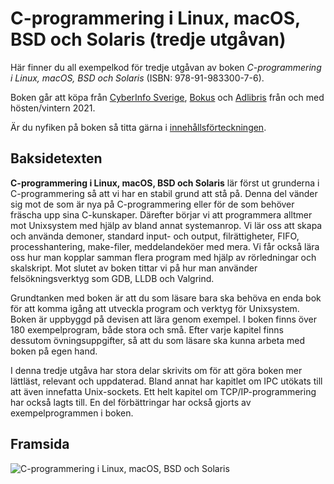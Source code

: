# C-programmering i Linux, macOS, BSD och Solaris (tredje utgåvan)
Här finner du all exempelkod för tredje utgåvan av boken *C-programmering i
Linux, macOS, BSD och Solaris* (ISBN: 978-91-983300-7-6).

Boken går att köpa från [CyberInfo Sverige](https://www.cyberinfo.se/bocker/),
[Bokus](https://www.bokus.com/cgi-bin/product_search.cgi?publisher=CyberInfo%20Sverige)
och
[Adlibris](https://www.adlibris.com/se/sok?filter=publisher%3ACyberInfo%20Sverige)
från och med hösten/vintern 2021.

Är du nyfiken på boken så titta gärna i [innehållsförteckningen](https://www.cyberinfo.se/dokument/c-prog_innehallsforteckning_3e_utg.html).

## Baksidetexten
**C-programmering i Linux, macOS, BSD och Solaris** lär först ut grunderna i
C-programmering så att vi har en stabil grund att stå på. Denna del vänder sig
mot de som är nya på C-programmering eller för de som behöver fräscha upp sina
C-kunskaper. Därefter börjar vi att programmera alltmer mot Unixsystem med
hjälp av bland annat systemanrop. Vi lär oss att skapa och använda demoner,
standard input- och output, filrättigheter, FIFO, processhantering, make-filer,
meddelandeköer med mera. Vi får också lära oss hur man kopplar samman flera
program med hjälp av rörledningar och skalskript. Mot slutet av boken tittar vi
på hur man använder felsökningsverktyg som GDB, LLDB och Valgrind. 

Grundtanken med boken är att du som läsare bara ska behöva en enda bok för att
komma igång att utveckla program och verktyg för Unixsystem. Boken är uppbyggd
på devisen att lära genom exempel. I boken finns över 180 exempelprogram, både
stora och små. Efter varje kapitel finns dessutom övningsuppgifter, så att du
som läsare ska kunna arbeta med boken på egen hand. 

I denna tredje utgåva har stora delar skrivits om för att göra boken mer
lättläst, relevant och uppdaterad. Bland annat har kapitlet om IPC utökats till
att även innefatta Unix-sockets. Ett helt kapitel om TCP/IP-programmering har
också lagts till. En del förbättringar har också gjorts av exempelprogrammen i
boken.

## Framsida
![C-programmering i Linux, macOS, BSD och
Solaris](c-prog-tredje-utg-framsida.png)
